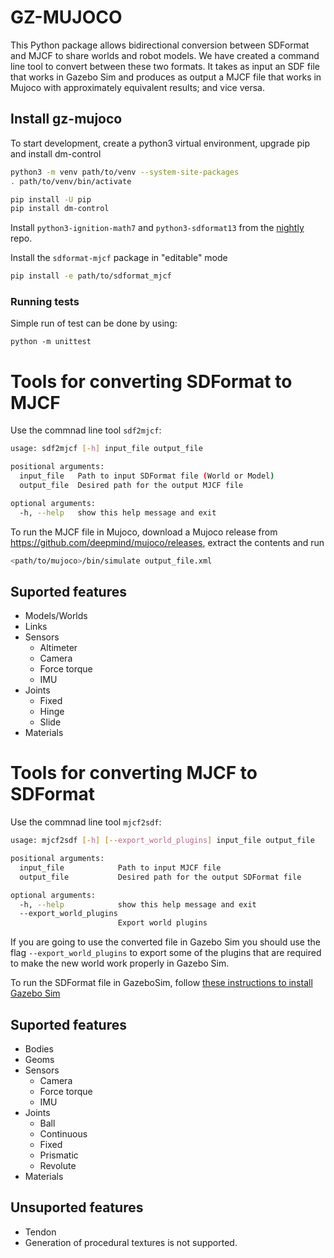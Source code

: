 # GZ-MUJOCO

This Python package allows bidirectional conversion between SDFormat and MJCF
to share worlds and robot models. We have created a command line tool to convert
between these two formats. It takes as input an SDF file that works in Gazebo Sim
and produces as output a MJCF file that works in Mujoco with approximately
equivalent results; and vice versa.

## Install gz-mujoco

To start development, create a python3 virtual environment, upgrade pip and
install dm-control

```bash
python3 -m venv path/to/venv --system-site-packages
. path/to/venv/bin/activate

pip install -U pip
pip install dm-control
```

Install `python3-ignition-math7` and `python3-sdformat13` from the
[nightly](https://gazebosim.org/docs/all/release#type-of-releases) repo.

Install the `sdformat-mjcf` package in "editable" mode

```bash
pip install -e path/to/sdformat_mjcf
```

### Running tests

Simple run of test can be done by using:

```
python -m unittest
```

# Tools for converting SDFormat to MJCF

Use the commnad line tool `sdf2mjcf`:

```bash
usage: sdf2mjcf [-h] input_file output_file

positional arguments:
  input_file   Path to input SDFormat file (World or Model)
  output_file  Desired path for the output MJCF file

optional arguments:
  -h, --help   show this help message and exit
```

To run the MJCF file in Mujoco, download a Mujoco release from https://github.com/deepmind/mujoco/releases,
extract the contents and run

```bash
<path/to/mujoco>/bin/simulate output_file.xml
```

## Suported features

 - Models/Worlds
 - Links
 - Sensors
   - Altimeter
   - Camera
   - Force torque
   - IMU
 - Joints
   - Fixed
   - Hinge
   - Slide
 - Materials

# Tools for converting MJCF to SDFormat

Use the commnad line tool `mjcf2sdf`:

```bash
usage: mjcf2sdf [-h] [--export_world_plugins] input_file output_file

positional arguments:
  input_file            Path to input MJCF file
  output_file           Desired path for the output SDFormat file

optional arguments:
  -h, --help            show this help message and exit
  --export_world_plugins
                        Export world plugins
```

If you are going to use the converted file in Gazebo Sim you should use the flag
`--export_world_plugins` to export some of the plugins that are required to make
the new world work properly in Gazebo Sim.

To run the SDFormat file in GazeboSim, follow [these instructions to install Gazebo Sim](https://gazebosim.org/docs/latest/install)

## Suported features

 - Bodies
 - Geoms
 - Sensors
   - Camera
   - Force torque
   - IMU
 - Joints
   - Ball
   - Continuous
   - Fixed
   - Prismatic
   - Revolute
 - Materials

## Unsuported features

 - Tendon
 - Generation of procedural textures is not supported.
